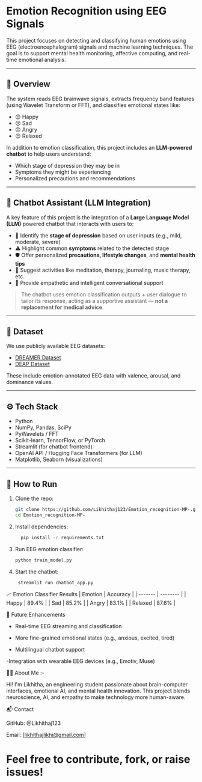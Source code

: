 # Emotion Recognition using EEG Signals

This project focuses on detecting and classifying human emotions using EEG (electroencephalogram) signals and machine learning techniques. The goal is to support mental health monitoring, affective computing, and real-time emotional analysis.

---

## 🧠 Overview

The system reads EEG brainwave signals, extracts frequency band features (using Wavelet Transform or FFT), and classifies emotional states like:
- 😊 Happy
- 😢 Sad
- 😠 Angry
- 😌 Relaxed

In addition to emotion classification, this project includes an **LLM-powered chatbot** to help users understand:
- Which stage of depression they may be in
- Symptoms they might be experiencing
- Personalized precautions and recommendations

---

## 🤖 Chatbot Assistant (LLM Integration)

A key feature of this project is the integration of a **Large Language Model (LLM)** powered chatbot that interacts with users to:

- 📌 Identify the **stage of depression** based on user inputs (e.g., mild, moderate, severe)
- ⚠️ Highlight common **symptoms** related to the detected stage
- 🛡️ Offer personalized **precautions, lifestyle changes**, and **mental health tips**
- 🧘 Suggest activities like meditation, therapy, journaling, music therapy, etc.
- 💬 Provide empathetic and intelligent conversational support

> The chatbot uses emotion classification outputs + user dialogue to tailor its response, acting as a supportive assistant — **not a replacement for medical advice**.

---

## 📁 Dataset

We use publicly available EEG datasets:
- [DREAMER Dataset](https://www.kaggle.com/datasets/)
- [DEAP Dataset](http://www.eecs.qmul.ac.uk/mmv/datasets/deap/)

These include emotion-annotated EEG data with valence, arousal, and dominance values.

---

## ⚙️ Tech Stack

- Python
- NumPy, Pandas, SciPy
- PyWavelets / FFT
- Scikit-learn, TensorFlow, or PyTorch
- Streamlit (for chatbot frontend)
- OpenAI API / Hugging Face Transformers (for LLM)
- Matplotlib, Seaborn (visualizations)

---

## 🚀 How to Run

1. Clone the repo:
   ```bash
   git clone https://github.com/Likhithaj123/Emotion_recognition-MP-.git
   cd Emotion_recognition-MP-
2. Install dependencies:
   ```bash
     pip install -r requirements.txt

3. Run EEG emotion classifier:
      ```bash
    python train_model.py
4. Start the chatbot:
   ```bash
    streamlit run chatbot_app.py

📈 Emotion Classifier Results
| Emotion | Accuracy |
| ------- | -------- |
| Happy   | 89.4%    |
| Sad     | 85.2%    |
| Angry   | 83.1%    |
| Relaxed | 87.6%    |


🎯 Future Enhancements
      
- Real-time EEG streaming and classification

- More fine-grained emotional states (e.g., anxious, excited, tired)

- Multilingual chatbot support

-Integration with wearable EEG devices (e.g., Emotiv, Muse)

🙋‍♀️ About Me :-

 Hi! I'm Likhitha, an engineering student passionate about brain-computer interfaces, emotional AI, and mental health innovation. This project blends neuroscience, AI, and empathy to make technology more human-aware.

📬 Contact
    
   GitHub: @Likhithaj123

   Email: [likhithajlikhi@gmail.com]

# Feel free to contribute, fork, or raise issues!
